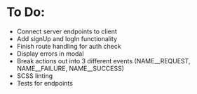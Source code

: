 # To Do:

- Connect server endpoints to client
- Add signUp and logIn functionality
- Finish route handling for auth check
- Display errors in modal
- Break actions out into 3 different events (NAME__REQUEST, NAME__FAILURE, NAME__SUCCESS)
- SCSS linting
- Tests for endpoints